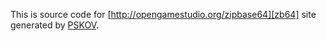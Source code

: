 This is source code for [http://opengamestudio.org/zipbase64][zb64] site generated by [PSKOV][pskov].

[zb64]: http://opengamestudio.org/zipbase64
[pskov]: http://opengamestudio.org/pskov
